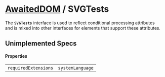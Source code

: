 # [AwaitedDOM](/docs/basic-interfaces/awaited-dom) <span>/</span> SVGTests

<div class='overview'>The <strong><code>SVGTests</code></strong> interface is used to reflect conditional processing attributes and is mixed into other interfaces for elements that support these attributes.</div>

## Unimplemented Specs

#### Properties

|     |     |
| --- | --- |
| `requiredExtensions` | `systemLanguage` |
